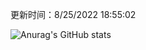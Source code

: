 
  更新时间：8/25/2022 18:55:02
	
  ![Anurag's GitHub stats](https://github-readme-stats.vercel.app/api?username=chendj89&theme=gruvbox&show_icons=true)